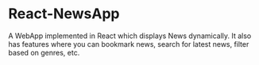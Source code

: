 # React-NewsApp

A WebApp implemented in React which displays News dynamically. It also has features where you can bookmark news, search for latest news, filter based on genres, etc.
